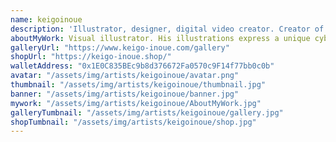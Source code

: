 ```yaml
---
name: keigoinoue
description: 'Illustrator, designer, digital video creator. Creator of "Future Signage Art". Collaborations: Kizuna Ai, Eve, Ado, and more'
aboutMyWork: Visual illustrator. His illustrations express a unique cyberpunk world by mixing vivid colors with motion graphics and other elements, and he has collaborated with popular Japanese artists such as Kizuna Ai, Eve, and Ado. Taking inspiration from the image of the maiko, a Japanese geisha apprentice, at the beginning of the movie Blade Runner, the whiteness of Keigo's characters' faces and makeup is a more pop-evolved version of that image. ust as he filled the streets of Shibuya with his illustrations, his goal is to bring today's world closer to the future, and he believes that continuing his work in his current style will bring society closer to a future where digital paper and other media are displayed in picture frames in collectors' homes and treated with the same value as physical paintings. o that end, the NFT trend is an important mechanism that will play a fundamental role in his dream. Keigo will challenge the limits of the art world through active promotion of his unique art style and the NFT trend.
galleryUrl: "https://www.keigo-inoue.com/gallery"
shopUrl: "https://keigo-inoue.shop/"
walletAddress: "0x1E0C835BEc9b8d376672Fa0570c9F14f77bb0c0b"
avatar: "/assets/img/artists/keigoinoue/avatar.png"
thumbnail: "/assets/img/artists/keigoinoue/thumbnail.jpg"
banner: "/assets/img/artists/keigoinoue/banner.jpg"
mywork: "/assets/img/artists/keigoinoue/AboutMyWork.jpg"
galleryTumbnail: "/assets/img/artists/keigoinoue/gallery.jpg"
shopTumbnail: "/assets/img/artists/keigoinoue/shop.jpg"
---
```

